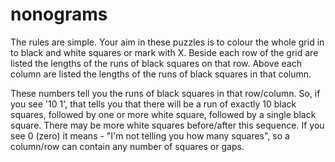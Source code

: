 # nonograms


The rules are simple.
Your aim in these puzzles is to colour the whole grid in to black and white squares or mark with X. Beside each row of the grid are listed the lengths of the runs of black squares on that row. Above each column are listed the lengths of the runs of black squares in that column.

These numbers tell you the runs of black squares in that row/column. So, if you see '10 1', that tells you that there will be a run of exactly 10 black squares, followed by one or more white square, followed by a single black square. There may be more white squares before/after this sequence. If you see 0 (zero) it means - "I'm not telling you how many squares", so a column/row can contain any number of squares or gaps.
